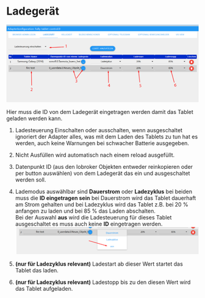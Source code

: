# Ladegerät

![charger](../../../.vuepress/public/images/media/Fully-Tablet-Control/charger.png)

Hier muss die ID von dem Ladegerät eingetragen werden damit das Tablet geladen werden kann.

1. Ladesteuerung Einschalten oder ausschalten, wenn ausgeschaltet ignoriert der Adapter alles, was mit dem Laden des 
   Tablets zu tun hat es werden, auch keine Warnungen bei schwacher Batterie ausgegeben.

2. Nicht Ausfüllen wird automatisch nach einem reload ausgefüllt.

3. Datenpunkt ID (aus den Iobroker Objekten entweder reinkopieren oder per button auswählen) von dem Ladegerät das ein 
   und ausgeschaltet werden soll.

4. Lademodus auswählbar sind **Dauerstrom** oder **Ladezyklus** bei beiden muss die **ID eingetragen sein** bei 
   Dauerstrom wird das Tablet dauerhaft am Strom gehalten und bei Ladezyklus wird das Tablet z.B. bei 20 % anfangen 
   zu laden und bei 85 % das Laden abschalten. \
   Bei der Auswahl **aus** wird die Ladesteuerung für dieses Tablet ausgeschaltet es muss auch keine **ID** eingetragen 
   werden.
   ![charger-mode](../../../.vuepress/public/images/media/Fully-Tablet-Control/charger-mode.png)

5. **(nur für Ladezyklus relevant)** Ladestart ab dieser Wert startet das Tablet das laden.

6. **(nur für Ladezyklus relevant)** Ladestopp bis zu den diesen Wert wird das Tablet aufgeladen.
